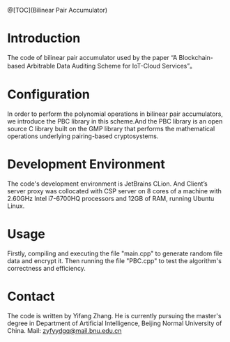 ﻿@[TOC](Bilinear Pair Accumulator)

# Introduction
The code of bilinear pair accumulator used by the paper “A Blockchain-based Arbitrable Data Auditing Scheme for IoT-Cloud Services”。

# Configuration 
In order to perform the polynomial operations in bilinear pair accumulators, we introduce the PBC library in this scheme.And the PBC library is an open source C library built on the GMP library that performs the mathematical operations underlying pairing-based cryptosystems. 

# Development Environment 
The code's development environment is JetBrains CLion. And Client’s server proxy was collocated with CSP server on 8 cores of a machine with 2.60GHz Intel i7-6700HQ processors and 12GB of RAM, running Ubuntu Linux.

# Usage
Firstly, compiling and executing the file "main.cpp" to generate random file data and encrypt it.
Then running the file "PBC.cpp" to test the algorithm's correctness and efficiency.


# Contact 
The code is written by Yifang Zhang. He is currently pursuing the master's degree in Department of Artificial Intelligence, Beijing Normal University of China. 
Mail: zyfyydgq@mail.bnu.edu.cn
